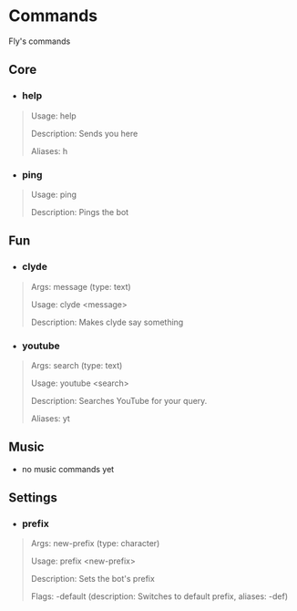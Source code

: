 # Commands
Fly's commands

## Core
- ### help
> Usage: help
>
> Description: Sends you here
>
> Aliases: h
- ### ping
> Usage: ping
>
> Description: Pings the bot
## Fun
- ### clyde
> Args: message (type: text)
>
> Usage: clyde &lt;message&gt;
>
> Description: Makes clyde say something
- ### youtube
> Args: search (type: text)
>
> Usage: youtube &lt;search&gt;
>
> Description: Searches YouTube for your query.
>
> Aliases: yt
## Music
- no music commands yet
## Settings
- ### prefix
> Args: new-prefix (type: character)
>
> Usage: prefix &lt;new-prefix&gt;
>
> Description: Sets the bot's prefix
>
> Flags: -default (description: Switches to default prefix, aliases: -def)